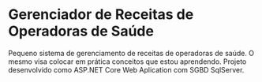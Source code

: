 # Gerenciador de Receitas de Operadoras de Saúde
Pequeno sistema de gerenciamento de receitas de operadoras de saúde. O mesmo visa colocar em prática conceitos que estou aprendendo. Projeto desenvolvido como ASP.NET Core Web Aplication com SGBD SqlServer.
